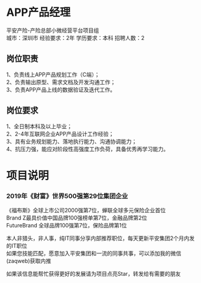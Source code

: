 # APP产品经理
平安产险-产险总部小微经营平台项目组  
城市：深圳市 经验要求：2年 学历要求：本科  招聘人数：2

## 岗位职责
1、负责线上APP产品规划工作（C端）；   
2、负责输出原型、需求文档及开发沟通工作；   
3、负责APP产品上线的数据验证及迭代工作。

## 岗位要求
1、全日制本科及以上毕业；   
2、2-4年互联网企业APP产品设计工作经验；   
3、具有业务规划能力、落地执行能力、沟通协调能力；   
4、抗压力强，能应对阶段性高强度工作负荷，具备优秀再学习能力。

# 项目说明

### 2019年《财富》世界500强第29位集团企业
《福布斯》全球上市公司2000强第7位，蝉联全球多元保险企业首位  
Brand Z最具价值中国品牌100强榜单第7位，金融品牌第2位  
FutureBrand 全球品牌100强第7位，保险品牌第1位

本人非猎头，非人事，纯IT同事分享内部推荐职位，每天更新平安集团2个月内发的IT职位  
如果您技能匹配，愿意加入平安集团和一流的同事共事，可以添加我的微信(zaqweb)获取内推 

如果该信息能帮忙获得更好的发展请为项目点亮Star，转发给有需要的朋友




